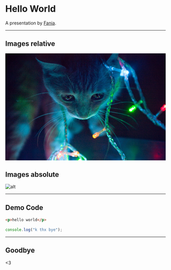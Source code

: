 # Hello World

A presentation by [Fania](https://fania.uk).

---

## Images **relative**

![alt](imgs/technokitten.jpg)


## Images **absolute**

![alt](https://fania.eu/images/gallery/2015/2015_cats_001.png)

---

## Demo Code

```html
<p>hello world</p>
```


```javascript
console.log("k thx bye");
```

---

## Goodbye

<3